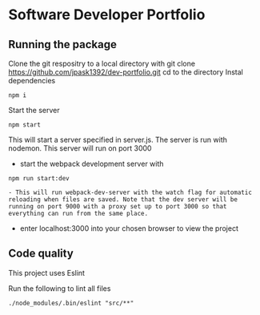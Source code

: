 # Software Developer Portfolio

## Running the package

Clone the git respositry to a local directory with
    git clone https://github.com/jpask1392/dev-portfolio.git
cd to the directory 
Instal dependencies 
```
npm i
```
Start the server
```
npm start
```
This will start a server specified in server.js. The server is run with nodemon. This server will run on port 3000

* start the webpack development server with 
```
npm run start:dev
```
	- This will run webpack-dev-server with the watch flag for automatic reloading when files are saved. Note that the dev server will be running on port 9000 with a proxy set up to port 3000 so that everything can run from the same place.
* enter localhost:3000 into your chosen browser to view the project

## Code quality 
	
This project uses Eslint

Run the following to lint all files
```
./node_modules/.bin/eslint "src/**"
```